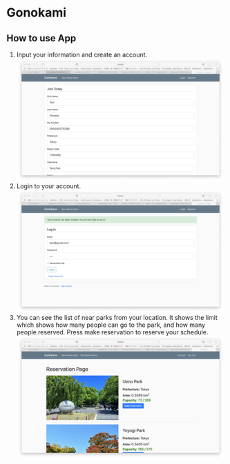 # Gonokami
## How to use App
1. Input your information and create an account.
![GitHub Logo](/images/Pic_github/1_Create_account_2.png)
2. Login to your account.
![GitHub Logo](/images/Pic_github/2_login.png)
3. You can see the list of near parks from your location. It shows the limit which shows how many people can go to the park, and how many people reserved. Press make reservation to reserve your schedule.
![GitHub Logo](/images/Pic_github/3_Parks.png)
